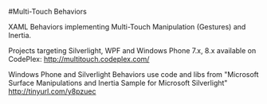 #Multi-Touch Behaviors

XAML Behaviors implementing Multi-Touch Manipulation (Gestures) and Inertia.

Projects targeting Silverlight, WPF and Windows Phone 7.x, 8.x available on CodePlex: http://multitouch.codeplex.com/

Windows Phone and Silverlight Behaviors use code and libs from "Microsoft Surface Manipulations and Inertia Sample for Microsoft Silverlight" http://tinyurl.com/y8pzuec
